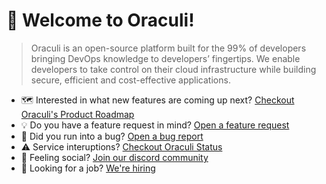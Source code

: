 # 👋 Welcome to Oraculi!

> Oraculi is an open-source platform built for the 99% of developers bringing DevOps knowledge to developers’ fingertips. We enable developers to take control on their cloud infrastructure while building secure, efficient and cost-effective applications.
> 

* 🗺️ Interested in what new features are coming up next? [Checkout Oraculi's Product Roadmap](https://roadmap.oraculi.io)
* 💡 Do you have a feature request in mind? [Open a feature request](https://roadmap.oraculi.io/feature-requests)
* 🐛 Did you run into a bug? [Open a bug report](https://discord.oraculi.io)
* ⚠️ Service interuptions? [Checkout Oraculi Status](https://status.oraculi.io)
* 🦩 Feeling social? [Join our discord community](https://discord.oraculi.io)
* 🚀 Looking for a job? [We're hiring](https://jobs.oraculi.io)
